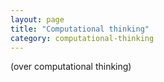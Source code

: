```yaml
---
layout: page
title: "Computational thinking"
category: computational-thinking
---
```


(over computational thinking)
